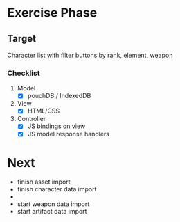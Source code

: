 # Exercise Phase
## Target
Character list with filter buttons by rank, element, weapon
### Checklist
1. Model
    - [x] pouchDB / IndexedDB
2. View
    - [x] HTML/CSS
3. Controller
    - [x] JS bindings on view
    - [x] JS model response handlers

# Next
+ finish asset import
+ finish character data import
+ 
+ start weapon data import
+ start artifact data import